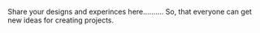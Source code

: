 Share your designs and experinces here..........
So, that everyone can get new ideas for creating projects.
